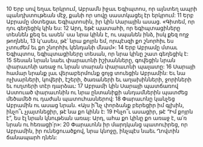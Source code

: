 10 Երբ սով եղաւ երկրում, Աբրամն իջաւ Եգիպտոս, որ այնտեղ ապրի պանդխտութեան մէջ, քանի որ սովը սաստկացել էր երկրում: 11 Երբ Աբրամը մօտեցաւ Եգիպտոսին, իր կին Սարային ասաց. «Գիտեմ, որ դու գեղեցիկ կին ես: 12 Արդ, եթէ պատահի, որ եգիպտացիները տեսնեն քեզ եւ ասեն՝ սա նրա կինն է, ու սպանեն ինձ, իսկ քեզ ողջ թողնեն, 13 կ՚ասես, թէ՝ նրա քոյրն եմ, որպէսզի քո շնորհիւ ես չտուժեմ եւ քո շնորհիւ կենդանի մնամ»: 14 Երբ Աբրամը մտաւ Եգիպտոս, եգիպտացիները տեսան, որ նրա կինը շատ գեղեցիկ է: 15 Տեսան նրան նաեւ փարաւոնի իշխանները, գովեցին նրան փարաւոնի առաջ ու նրան տարան փարաւոնի պալատը: 16 Սարայի համար նրանք լաւ վերաբերմունք ցոյց տուեցին Աբրամին: Եւ նա ոչխարների, կովերի, էշերի, ծառաների եւ աղախինների, ջորիների եւ ուղտերի տէր դարձաւ:
17 Աբրամի կին Սարայի պատճառով Աստուած փարաւոնին ու նրա ընտանիքի անդամներին պատժեց մեծամեծ ու դաժան պատուհասներով: 18 Փարաւոնը կանչեց Աբրամին ու ասաց նրան. «Այս ի՞նչ փորձանք բերեցիր իմ գլխին, ինչո՞ւ չյայտնեցիր, թէ նա քո կինն է: 19 Ինչո՞ւ ասացիր, թէ “Իմ քոյրն է”, ես էլ նրան կնութեան առայ: Արդ, ահա քո կինը քո առաջ է, ա՛ռ նրան ու հեռացի՛ր»: 20 Փարաւոնն իր մարդկանց պատուիրեց, որ Աբրամին, իր ունեցուածքով, նրա կնոջը, ինչպէս նաեւ Ղովտին ճանապարհ դնեն:
